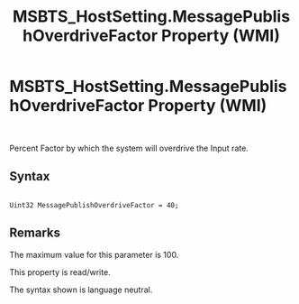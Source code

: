 ﻿---
title: MSBTS_HostSetting.MessagePublishOverdriveFactor Property (WMI)
TOCTitle: MSBTS_HostSetting.MessagePublishOverdriveFactor Property (WMI)
ms:assetid: d5c807ad-ecc1-444d-92da-89830689e762
ms:mtpsurl: https://msdn.microsoft.com/en-us/library/Aa578628(v=BTS.80)
ms:contentKeyID: 51531646
ms.date: 08/30/2017
mtps_version: v=BTS.80
---

# MSBTS\_HostSetting.MessagePublishOverdriveFactor Property (WMI)

 

Percent Factor by which the system will overdrive the Input rate.

## Syntax

``` 
  
Uint32 MessagePublishOverdriveFactor = 40;  
```

## Remarks

The maximum value for this parameter is 100.

This property is read/write.

The syntax shown is language neutral.

